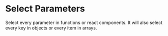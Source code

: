 # Select Parameters

Select every parameter in functions or react components. It will also select every key in objects or every item in arrays.
